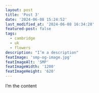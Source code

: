 ```yaml
---
layout: post
title: 'Post 3'
date: '2024-06-08 15:24:52'
last_modified_at: '2024-06-08 16:34:28'
featured-post: false
tags:
  - cambridge
  - uk
  - flowers
description: "I’m a description"
featImage: 'smp-og-image.jpg'
featImageAlt: 'SMP'
featImageWidth: '1200'
featImageHeight: '620'
---
```

I’m the content